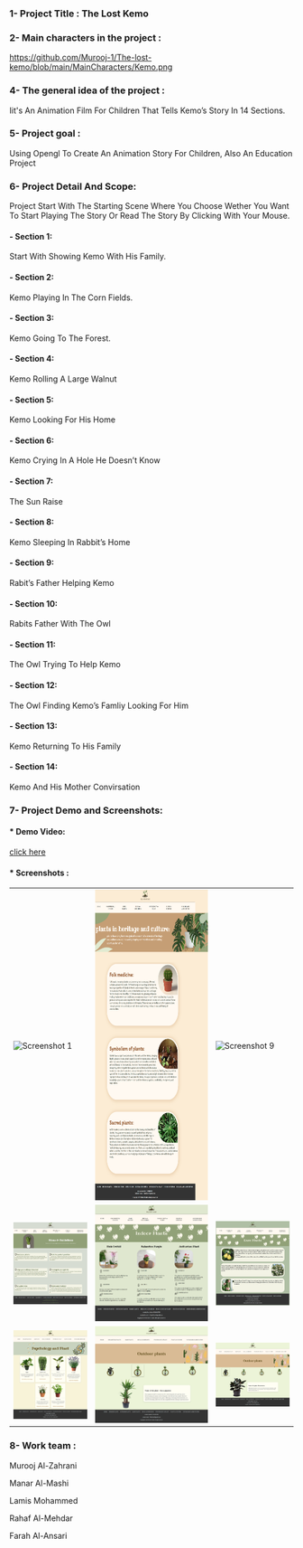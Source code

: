 ### 1- Project Title : The Lost Kemo 


### 2- Main characters in the project :

https://github.com/Murooj-1/The-lost-kemo/blob/main/MainCharacters/Kemo.png


### 4- The general idea of ​​the project :
Iit's An Animation Film For Children That Tells Kemo’s Story In 14 Sections.


### 5- Project goal :
Using Opengl To Create An Animation Story For Children, Also An Education Project

### 6- Project Detail And Scope:
  Project Start With The Starting Scene Where You Choose Wether You Want To Start Playing The Story Or Read The Story By Clicking With Your Mouse.

####  - Section 1:
Start With Showing Kemo With His Family.
####  - Section 2:
Kemo Playing In The Corn Fields.
####  - Section 3:
Kemo Going To The Forest.
####  - Section 4:
Kemo Rolling A Large Walnut
####  - Section 5:
Kemo Looking For His Home
####  - Section 6:
Kemo Crying In A Hole He Doesn’t Know
####  - Section 7:
The Sun Raise
####  - Section 8:
Kemo Sleeping In Rabbit’s Home
####  - Section 9: 
Rabit’s Father Helping Kemo
####  - Section 10:
Rabits Father With The Owl
####  - Section 11:
The Owl Trying To Help Kemo
####  - Section 12:
The Owl Finding Kemo’s Famliy Looking For Him
####  - Section 13:
Kemo Returning To His Family
####  - Section 14:
Kemo And His Mother Convirsation



### 7- Project Demo and Screenshots:
#### * Demo Video:
[click here](https://drive.google.com/file/d/1LJvd2xkRGHnAEHiYAZ58-ePpyaUXxicd/view?usp=drive_link)

#### * Screenshots :

<table align="center">
  <tr>
    <td><img src="https://github.com/Murooj-1/plant_care/blob/main/Screenshots/1.png" alt="Screenshot 1" width="800"/></td>
    <td><img src="https://github.com/Murooj-1/plant_care/blob/main/Screenshots/6.png" alt="Screenshot 6" width="800" height="550" /></td>
    <td><img src="https://github.com/Murooj-1/plant_care/blob/main/Screenshots/9.png" alt="Screenshot 9" width="800"  /></td>
  </tr>
  <tr>
    <td><img src="https://github.com/Murooj-1/plant_care/blob/main/Screenshots/2.png" alt="Screenshot 2" width="300"/></td>
     <td><img src="https://github.com/Murooj-1/plant_care/blob/main/Screenshots/3.png" alt="Screenshot 3" width="300"/></td>
    <td><img src="https://github.com/Murooj-1/plant_care/blob/main/Screenshots/8.png" alt="Screenshot 8" width="300"/></td>
  </tr>
  <tr>
   <td><img src="https://github.com/Murooj-1/plant_care/blob/main/Screenshots/7.png" alt="Screenshot 7" width="300"/></td>
   <td><img src="https://github.com/Murooj-1/plant_care/blob/main/Screenshots/5.png" alt="Screenshot 5" width="300"/></td>
    <td><img src="https://github.com/Murooj-1/plant_care/blob/main/Screenshots/4.png" alt="Screenshot 4" width="300"/></td>

 </tr>
</table>

### 8- Work team :
Murooj Al-Zahrani

Manar Al-Mashi

Lamis Mohammed

Rahaf Al-Mehdar

Farah Al-Ansari 




